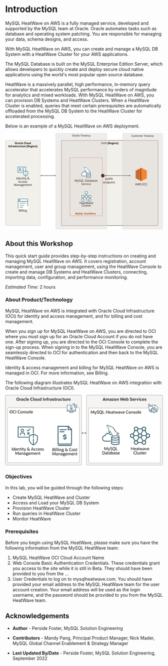 # Introduction

MySQL HeatWave on AWS is a fully managed service, developed and supported by the MySQL team at Oracle. Oracle automates tasks such as database and operating system patching. You are responsible for managing your data, schema designs, and access.

With MySQL HeatWave on AWS, you can create and manage a MySQL DB System with a HeatWave Cluster for your AWS applications.

The MySQL Database is built on the MySQL Enterprise Edition Server, which allows developers to quickly create and deploy secure cloud native applications using the world's most popular open source database.

HeatWave is a massively parallel, high performance, in-memory query accelerator that accelerates MySQL performance by orders of magnitude for analytics and mixed workloads. With MySQL HeatWave on AWS, you can provision DB Systems and HeatWave Clusters. When a HeatWave Cluster is enabled, queries that meet certain prerequisites are automatically offloaded from the MySQL DB System to the HeatWave Cluster for accelerated processing.

Below is an example of a MySQL HeatWave on AWS deployment.

![MySQL HeatWave on AWS deployment](./images/heatwave-aws-architect.png "heatwave aws architect")

## About this Workshop

This quick start guide provides step-by-step instructions on creating and managing  MySQL HeatWave on AWS. It covers registration, account management, user and group management, using the HeatWave Console to create and manage DB Systems and HeatWave Clusters, connecting, importing data, configuration, and performance monitoring.

_Estimated Time:_ 2 hours

### About Product/Technology

MySQL HeatWave on AWS is integrated with Oracle Cloud Infrastructure (OCI) for identity and access management, and for billing and cost management.

When you sign up for MySQL HeatWave on AWS, you are directed to OCI where you must sign up for an Oracle Cloud Account if you do not have one. After signing up, you are directed to the OCI Console to complete the sign-up process. When signing in to the MySQL HeatWave Console, you are seamlessly directed to OCI for authentication and then back to the MySQL HeatWave Console.

Identity & access management and billing for MySQL HeatWave on AWS is managed in OCI. For more information, see Billing.

The following diagram illustrates MySQL HeatWave on AWS integration with Oracle Cloud Infrastructure (OCI).

![MySQL HeatWave on AWS and OCI Integrationt](./images/mhds-hw-oci-integration.png "mhds hw oci integration")

### Objectives

In this lab, you will be guided through the following steps:

- Create MySQL HeatWave and Cluster
- Access and Load your MySQL DB System
- Provision HeatWave Cluster
- Run queries in HeatWave Cluster
- Monitor HeatWave

### Prerequisites

Before you begin using MySQL HeatWave, please make sure you have the following
information from the MySQL HeatWave team:

1. MySQL HeatWave OCI Cloud Account Name
2. Web Console Basic Authentication Credentials. These credentials grant you access to the
site while it is still in Beta. They should have been provided to you from the …
3. User Credentials to log on to mysqlheatwave.com. You should have provided your email address to the MySQL HeatWave team for the user account creation. Your email address will be used as the login username, and the password should be provided to you from the MySQL HeatWave team.

## Acknowledgements

- **Author** - Perside Foster, MySQL Solution Engineering

- **Contributors** - Mandy Pang, Principal Product Manager,
Nick Mader, MySQL Global Channel Enablement & Strategy Manager
- **Last Updated By/Date** - Perside Foster, MySQL Solution Engineering, September 2022
